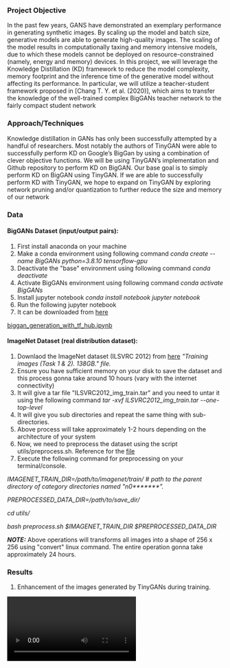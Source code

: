 ### Project Objective
In the past few years, GANS have demonstrated an exemplary performance in generating
synthetic images. By scaling up the model and batch size, generative models are able to generate
high-quality images. The scaling of the model results in computationally taxing and memory
intensive models, due to which these models cannot be deployed on resource-constrained
(namely, energy and memory) devices. In this project, we will leverage the Knowledge
Distillation (KD) framework to reduce the model complexity, memory footprint and the
inference time of the generative model without affecting its performance. In particular, we will
utilize a teacher-student framework proposed in [Chang T. Y. et al. (2020)], which aims to
transfer the knowledge of the well-trained complex BigGANs teacher network to the fairly
compact student network

### Approach/Techniques
Knowledge distillation in GANs has only been successfully attempted by a handful of
researchers. Most notably the authors of TinyGAN were able to successfully perform KD on
Google’s BigGan by using a combination of clever objective functions. We will be using
TinyGAN’s implementation and Github repository to perform KD on BigGAN. Our base goal is
to simply perform KD on BigGAN using TinyGAN. If we are able to successfully perform KD
with TinyGAN, we hope to expand on TinyGAN by exploring network pruning and/or
quantization to further reduce the size and memory of our network

### Data
#### BigGANs Dataset (input/output pairs): 
1. First install anaconda on your machine
2. Make a conda environment using following command <i>conda create --name BigGANs python=3.8.10 tensorflow-gpu</i>
3. Deactivate the "base" environment using following command <i>conda deactivate</i>
4. Activate BigGANs environment using following command <i>conda activate BigGANs</i>
5. Install jupyter notebook <i>conda install notebook  jupyter notebook</i>
6. Run the following jupyter notebook
7.  It can be downloaded from [here](https://www.tensorflow.org/hub/tutorials/biggan_generation_with_tf_hub)

[biggan_generation_with_tf_hub.ipynb](https://github.com/sethcoast/DLS_final_project/blob/main/biggan_generation_with_tf_hub.ipynb)

#### ImageNet Dataset (real distribution dataset): 
1. Downlaod the ImageNet dataset (ILSVRC 2012) from [here](https://www.image-net.org/challenges/LSVRC/) <i>"Training images (Task 1 & 2). 138GB." file.</i>
2. Ensure you have sufficient memory on your disk to save the dataset and this process gonna take around 10 hours (vary with the internet connectivity)
3. It will give a tar file "ILSVRC2012_img_train.tar" and you need to untar it using the following command <i>tar -xvf ILSVRC2012_img_train.tar --one-top-level</i>
4. It will give you sub directories and repeat the same thing with sub-directories.
5. Above process will take approximately 1-2 hours depending on the architecture of your system
6. Now, we need to preprocess the dataset using the script utils/preprocess.sh. Reference for the [file](https://github.com/pfnet-research/sngan_projection)
7. Execute the following command for preprocessing on your terminal/console.

<i>IMAGENET_TRAIN_DIR=/path/to/imagenet/train/ # path to the parent directory of category directories named "n0*******".</i>

<i>PREPROCESSED_DATA_DIR=/path/to/save_dir/</i>

<i>cd utils/</i>

<i>bash preprocess.sh $IMAGENET_TRAIN_DIR $PREPROCESSED_DATA_DIR</i>

***NOTE:*** Above operations will transforms all images into a shape of 256 x 256 using "convert" linux command. The entire operation gonna take approximately 24 hours.

### Results
1. Enhancement of the images generated by TinyGANs during training.

![video](https://github.com/sethcoast/DLS_final_project/blob/main/video/video_my_test.mp4)


